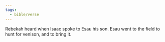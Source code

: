 ```yaml
---
tags:
  - bible/verse
---
```

Rebekah heard when Isaac spoke to Esau his son. Esau went to the field to hunt for venison, and to bring it.